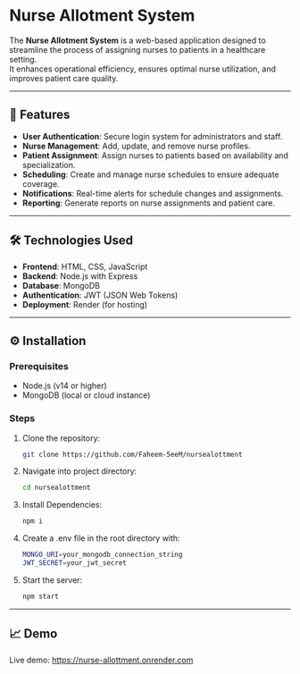 
# Nurse Allotment System

The **Nurse Allotment System** is a web-based application designed to streamline the process of assigning nurses to patients in a healthcare setting.  
It enhances operational efficiency, ensures optimal nurse utilization, and improves patient care quality.

---

## 🚀 Features

- **User Authentication**: Secure login system for administrators and staff.
- **Nurse Management**: Add, update, and remove nurse profiles.
- **Patient Assignment**: Assign nurses to patients based on availability and specialization.
- **Scheduling**: Create and manage nurse schedules to ensure adequate coverage.
- **Notifications**: Real-time alerts for schedule changes and assignments.
- **Reporting**: Generate reports on nurse assignments and patient care.

---

## 🛠️ Technologies Used

- **Frontend**: HTML, CSS, JavaScript
- **Backend**: Node.js with Express
- **Database**: MongoDB
- **Authentication**: JWT (JSON Web Tokens)
- **Deployment**: Render (for hosting)

---

## ⚙️ Installation

### Prerequisites

- Node.js (v14 or higher)
- MongoDB (local or cloud instance)

### Steps

1. Clone the repository:
   ```bash
   git clone https://github.com/Faheem-5eeM/nursealottment
2. Navigate into project directory:
   ```bash
   cd nursealottment

3. Install Dependencies:
   ```bash
   npm i

4. Create a .env file in the root directory with:
   ```bash
   MONGO_URI=your_mongodb_connection_string
   JWT_SECRET=your_jwt_secret
   
6. Start the server:
   ```bash
   npm start

---

## 📈 Demo
Live demo: https://nurse-allottment.onrender.com

